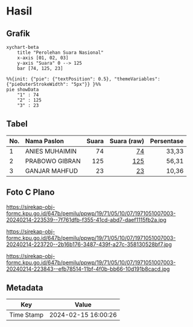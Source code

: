 # Hasil

## Grafik

```mermaid
xychart-beta
    title "Perolehan Suara Nasional"
    x-axis [01, 02, 03]
    y-axis "Suara" 0 --> 125
    bar [74, 125, 23]
```

```mermaid
%%{init: {"pie": {"textPosition": 0.5}, "themeVariables": {"pieOuterStrokeWidth": "5px"}} }%%
pie showData
    "1" : 74
    "2" : 125
    "3" : 23
```

## Tabel

| No. | Nama Paslon    | Suara | Suara (raw) | Persentase |
|:--- |:-------------- | -----:| -----------:| ----------:|
| 1   | ANIES MUHAIMIN | 74    | [74][p-1]   | 33,33      |
| 2   | PRABOWO GIBRAN | 125   | [125][p-2]  | 56,31      |
| 3   | GANJAR MAHFUD  | 23    | [23][p-3]   | 10,36      |


[p-1]: https://github.com/gigit-pemilu/pemilu-2024/blob/main/pilpres/hitung-suara/sub/19-kepulauan-bangka-belitung/sub/71-kota-pangkal-pinang/sub/05-gerunggang/sub/1007-air-kepala-tujuh/sub/003-tps/sub/paslon-1.txt
[p-2]: https://github.com/gigit-pemilu/pemilu-2024/blob/main/pilpres/hitung-suara/sub/19-kepulauan-bangka-belitung/sub/71-kota-pangkal-pinang/sub/05-gerunggang/sub/1007-air-kepala-tujuh/sub/003-tps/sub/paslon-2.txt
[p-3]: https://github.com/gigit-pemilu/pemilu-2024/blob/main/pilpres/hitung-suara/sub/19-kepulauan-bangka-belitung/sub/71-kota-pangkal-pinang/sub/05-gerunggang/sub/1007-air-kepala-tujuh/sub/003-tps/sub/paslon-3.txt

## Foto C Plano

https://sirekap-obj-formc.kpu.go.id/647b/pemilu/ppwp/19/71/05/10/07/1971051007003-20240214-223539--7f761dfb-f355-41cd-abd7-daef1115fb2a.jpg

https://sirekap-obj-formc.kpu.go.id/647b/pemilu/ppwp/19/71/05/10/07/1971051007003-20240214-223720--2b16b176-3487-439f-a27c-358130528bf7.jpg

https://sirekap-obj-formc.kpu.go.id/647b/pemilu/ppwp/19/71/05/10/07/1971051007003-20240214-223843--efb78514-11bf-4f0b-bb66-10d191b8cacd.jpg


## Metadata

| Key        | Value               |
| ---------- | ------------------- |
| Time Stamp | 2024-02-15 16:00:26 |



